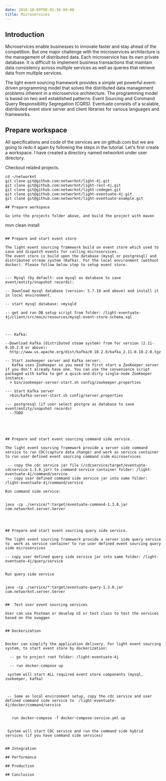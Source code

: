 ```yaml
---
date: 2016-10-09T08:01:56-04:00
title: Microservices
---
```


## Introduction

Microservices enable businesses to innovate faster and stay ahead of the competition.
But one major challenge with the microservices architecture is the management of distributed data. Each microservice has its own private database.
It is difficult to implement business transactions that maintain data consistency across multiple services as well as queries that retrieve data from multiple services.

The light event sourcing framework provides a simple yet powerful event-driven programming model that solves the distributed data management problems inherent in a microservice architecture.
The programming model is based on two well established patterns: Event Sourcing and Command Query Responsibility Segregation (CQRS).
Eventuate consists of a scalable, distributed event store server and client libraries for various languages and frameworks.

## Prepare workspace

All specifications and code of the services are on github.com but we are going to
redo it again by following the steps in the tutorial. Let's first create a
workspace. I have created a directory named networknt under user directory.

Checkout related projects.

```
cd ~/networknt
git clone git@github.com:networknt/light-4j.git
git clone git@github.com:networknt/light-rest-4j.git
git clone git@github.com:networknt/light-codegen.git
git clone git@github.com:networknt/light-eventuate-4j.git
git clone git@github.com:networknt/light-eventuate-example.git

## Prepare workspace

Go into the projects folder above, and build the project with maven

```
mvn clean install

```

## Prepare and start event store

The light event sourcing framework build on event store which used to save and dispatch events for calling microservices.
The event store is build upon the database (mysql or postgresql) and distributed stream system (Kafka). For the local environment (wothout docker). Please follow below step to setup event store.


--- Mysql (by default: use mysql as database to save event/entity/snapshot records):

-- Download mysql database (version: 5.7.18 and above) and install it in local environment.

-- start mysql database: >mysqld

-- get and run DB setup script from folder: /light-eventuate-4j/client/src/main/resources/mysql-event-store-schema.sql



--- Kafka:

--Download Kafka (distributed steam system) from for version (2.11-0.10.2.0 or above):
  http://www.us.apache.org/dist/kafka/0.10.2.0/kafka_2.11-0.10.2.0.tgz

-- Start zookeeper server and Kafka server:
   Kafka uses ZooKeeper so you need to first start a ZooKeeper server if you don't already have one. You can use the convenience script packaged with kafka to get a quick-and-dirty single-node ZooKeeper instance.
  > bin/zookeeper-server-start.sh config/zookeeper.properties

--- Start Kafka server
  >bin/kafka-server-start.sh config/server.properties

--- postgresql (if user select postgre as database to save event/entity/snapshot records)
  --TODO





## Prepare and start event sourcing command side service.

The light event sourcing framework provide a server side command service to run CDC(capture data change) and work as service container to run user defined event sourcing command side microservices

 -- copy the cdc service jar file (/cdcservice/target/eventuate-cdcservice-1.3.0.jar) to command service container folder: /light-eventuate-4j/command/service
 -- copy user defined command side service jar into same folder: /light-eventuate-4j/command/service

Run command side service:


java -cp ./service/*:target/eventuate-command-1.3.0.jar com.networknt.server.Server




## Prepare and start event sourcing query side service.

The light event sourcing framework provide a server side query service to  work as service container to run user defined event sourcing query side microservices

-- copy user defined query side service jar into same folder: /light-eventuate-4j/query/service


Run query side service


java -cp ./service/*:target/eventuate-query-1.3.0.jar com.networknt.server.Server


##  Test user event sourcing services

User can use Postman or develop UI or test class to test the services based on the swaggen


## Dockerization


Docker can simplify the application delivery. For light event sourcing system, to start event store by dockerization:

  -- go to project root folder: /light-eventuate-4j

  -- run docker-compose up

 system will start ALL required event store components (mysql, zookeeper, kafka)



 -- Same as local environment setup, copy the cdc service and user defined command side service to  /light-eventuate-4j/docker/command/service


   run docker-compose -f docker-compose-service.yml up


 System will start CDC service and run the command side hybrid services (if you have command side services)


## Integration

## Performance

## Production

## Conclusion

